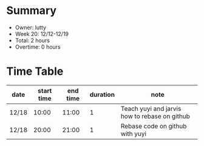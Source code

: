 # Summary

* Owner: lutty
* Week 20: 12/12-12/19
* Total: 2 hours
* Overtime: 0 hours

# Time Table

| date  | start time | end time | duration | note                                          |
|-------|------------|----------|----------|-----------------------------------------------|
| 12/18 | 10:00      | 11:00    | 1        | Teach yuyi and jarvis how to rebase on github |
| 12/18 | 20:00      | 21:00    | 1        | Rebase code on github with yuyi               |
